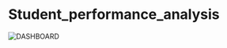 # Student_performance_analysis

![DASHBOARD](https://github.com/Kiyasudeenjamal/Student_performance_analysis/assets/96764879/53f14fc3-1aac-4125-b191-ec23d50bdeef)

